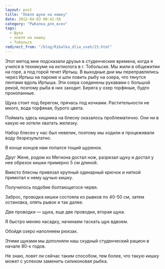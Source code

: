 ```yaml
---
layout: post
title: "Ловля щуки на кишку"
date: 2012-04-03 00:41:58
category: "Рыбалка_для_всех"
tags:
  - Щука
  - ловля на кишку
  - Тобольск
redirect_from: "/blog/Ribalka_dlia_vseh/23.html"
---
```

Этот метод мне подсказали друзья в студенческие времена, когда я учился
в техникуме на ихтиолога в г. Тобольске. Мы жили в общежитии на горе, а
под горой течет Иртыш. В выходные дни мы переправлялись через Иртыш на
пароме и шли ловить рыбу на озера, что тянутся лентами вдоль Иртыша. Эти
озера соединены рукавами с большой рекой, поэтому рыба в них заходит.
Берега у озер торфяные, будто прокопанные.

Щука стоит под берегом, прячась под кочками. Растительности не много,
вода торфяная, бурого цвета.

Поймать здесь хищника на блесну оказалось проблематично. Они ни в какую
не хотели хватать железку.

Набор блесен у нас был невелик, поэтому мы ходили и процеживали воду
безрезультатно.

В конце концов нам попался тощий щуренок.

Друг Женя, родом из Мегиона достал нож, разрезал щуку и достал у нее
обрезок кишки примерно 5 см длиной.

Вместо блесны привязал крупный одинарный крючок и ниткой примотал к нему
щучью кишку.

Получилось подобие болтающегося червя.

Заброс, проводка кишки состояла из рывков по 40-50 см, затем остановка,
опять рывок и так далее.

Две проводки — щука, еще две проводки, вторая щука.

Я быстро меняю насадку, начинаем таскать щук вдвоем.

Обойдя озеро наполняем рюкзак.

Этими щуками мы дополняли наш скудный студенческий рацион в начале 80-х
годов.

Не знаю, ловят ли сейчас таким способом, тем более, что такую кишку
может с успехом заменить силиконовая рыбка.
